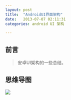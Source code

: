 ```yaml
---
layout: post
title:  "AndroidUI界面架构"
date:   2013-07-07 02:11:31
categories: android UI 架构

---
```

## 前言
> 安卓UI架构的一些总结。

## 思维导图
![](http://7xt310.com2.z0.glb.clouddn.com/AndroidUI%E7%95%8C%E9%9D%A2%E6%9E%B6%E6%9E%84.png)
